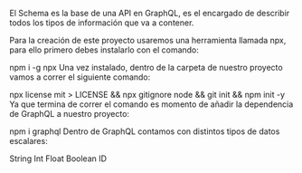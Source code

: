 El Schema es la base de una API en GraphQL, es el encargado de describir todos los tipos de información que va a contener.

Para la creación de este proyecto usaremos una herramienta llamada npx, para ello primero debes instalarlo con el comando:

npm i -g npx
Una vez instalado, dentro de la carpeta de nuestro proyecto vamos a correr el siguiente comando:

npx license mit > LICENSE && npx gitignore node && git init && npm init -y
Ya que termina de correr el comando es momento de añadir la dependencia de GraphQL a nuestro proyecto:

npm i graphql
Dentro de GraphQL contamos con distintos tipos de datos escalares:

String
Int
Float
Boolean
ID